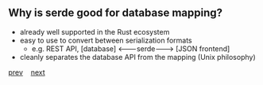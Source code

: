 ## Why is serde good for database mapping?

* already well supported in the Rust ecosystem
* easy to use to convert between serialization formats
    * e.g. REST API, [database] <---serde---> [JSON frontend]
* cleanly separates the database API from the mapping (Unix philosophy)

[prev](./2)&nbsp;&nbsp;&nbsp;&nbsp;[next](./4)
